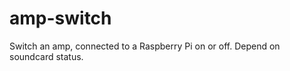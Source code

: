 amp-switch
==========

Switch an amp, connected to a Raspberry Pi on or off. Depend on soundcard status.
